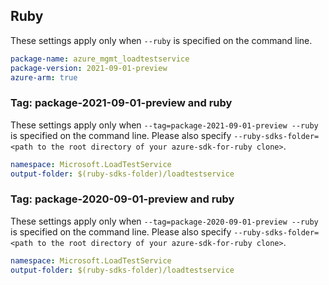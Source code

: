 ## Ruby

These settings apply only when `--ruby` is specified on the command line.

```yaml
package-name: azure_mgmt_loadtestservice
package-version: 2021-09-01-preview
azure-arm: true
```

### Tag: package-2021-09-01-preview and ruby

These settings apply only when `--tag=package-2021-09-01-preview --ruby` is specified on the command line.
Please also specify `--ruby-sdks-folder=<path to the root directory of your azure-sdk-for-ruby clone>`.

```yaml $(tag) == 'package-2021-09-01-preview' && $(ruby)
namespace: Microsoft.LoadTestService
output-folder: $(ruby-sdks-folder)/loadtestservice
```
### Tag: package-2020-09-01-preview and ruby

These settings apply only when `--tag=package-2020-09-01-preview --ruby` is specified on the command line.
Please also specify `--ruby-sdks-folder=<path to the root directory of your azure-sdk-for-ruby clone>`.

```yaml $(tag) == 'package-2020-09-01-preview' && $(ruby)
namespace: Microsoft.LoadTestService
output-folder: $(ruby-sdks-folder)/loadtestservice
```